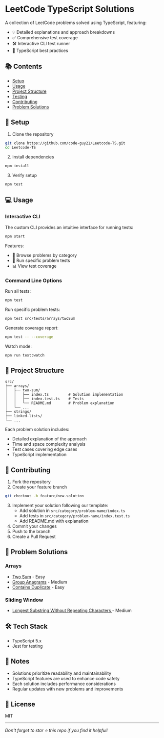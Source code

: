 # LeetCode TypeScript Solutions

A collection of LeetCode problems solved using TypeScript, featuring:

- 💡 Detailed explanations and approach breakdowns
- ✅ Comprehensive test coverage
- 🛠️ Interactive CLI test runner
- 📝 TypeScript best practices

## 📚 Contents

- [Setup](#setup)
- [Usage](#usage)
- [Project Structure](#project-structure)
- [Testing](#testing)
- [Contributing](#contributing)
- [Problem Solutions](#problem-solutions)

## 🚀 Setup

1. Clone the repository

```bash
git clone https://github.com/code-guy21/Leetcode-TS.git
cd Leetcode-TS
```

2. Install dependencies

```bash
npm install
```

3. Verify setup

```bash
npm test
```

## 💻 Usage

### Interactive CLI

The custom CLI provides an intuitive interface for running tests:

```bash
npm start
```

Features:

- 📂 Browse problems by category
- 🧪 Run specific problem tests
- 📊 View test coverage

### Command Line Options

Run all tests:

```bash
npm test
```

Run specific problem tests:

```bash
npm test src/tests/arrays/twoSum
```

Generate coverage report:

```bash
npm test -- --coverage
```

Watch mode:

```bash
npm run test:watch
```

## 📁 Project Structure

```
src/
├── arrays/
│   ├── two-sum/
│   │   ├── index.ts         # Solution implementation
│   │   ├── index.test.ts    # Tests
│   │   └── README.md        # Problem explanation
│   └── ...
├── strings/
├── linked-lists/
└── ...
```

Each problem solution includes:

- Detailed explanation of the approach
- Time and space complexity analysis
- Test cases covering edge cases
- TypeScript implementation

## 🤝 Contributing

1. Fork the repository
2. Create your feature branch

```bash
git checkout -b feature/new-solution
```

3. Implement your solution following our template:
   - Add solution in `src/category/problem-name/index.ts`
   - Add tests in `src/category/problem-name/index.test.ts`
   - Add README.md with explanation
4. Commit your changes
5. Push to the branch
6. Create a Pull Request

## 📖 Problem Solutions

### Arrays

- [Two Sum](src/tests/arrays/twoSum) - Easy
- [Group Anagrams](src/tests/arrays/twoSum) - Medium
- [Contains Duplicate](src/tests/arrays/containsDuplicate) - Easy

### Sliding Window

- [Longest Substring Without Repeating Characters ](src/tests/slidingWindow/longestSubstring) - Medium

## 🛠️ Tech Stack

- TypeScript 5.x
- Jest for testing

## 📝 Notes

- Solutions prioritize readability and maintainability
- TypeScript features are used to enhance code safety
- Each solution includes performance considerations
- Regular updates with new problems and improvements

## 📄 License

MIT

---

_Don't forget to star ⭐ this repo if you find it helpful!_
